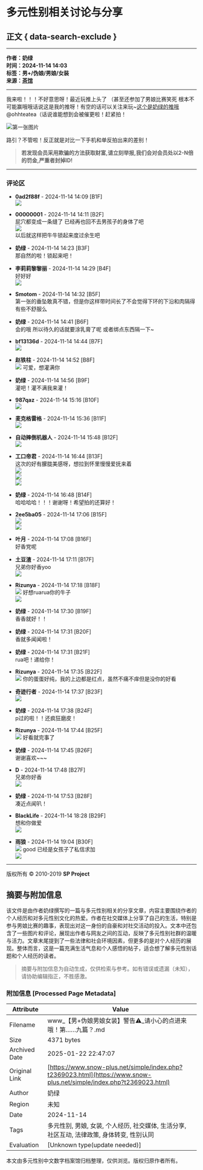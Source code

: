 # 多元性别相关讨论与分享

## 正文 { data-search-exclude }


---

**作者：奶绿**  
**时间：2024-11-14 14:03**  
**标签：男+/伪娘/男娘/女装**  
**来源：[茶馆](https://www.snow-plus.net/read.php?tid-2369023.html)**  

---

我来啦！！！不好意思呀！最近玩推上头了 （甚至还参加了男娘比赛笑死 根本不可能赢哦哦话说这是我的推呀！有空的话可以关注来玩~[这个是奶绿的推哦](https://x.com/ohhteatea)@ohhteatea（话说谁能想到会被催更啦！赶紧拍！

![第一张图片](images/post/smile/smallface/face101.jpg)

路引？不管啦！反正就是对比一下手机和单反拍出来的差别！

> **若发现会员采用欺骗的方法获取财富,请立刻举报,我们会对会员处以2-N倍的罚金,严重者封掉ID!**

---

### 评论区

- **0ad2f88f** - 2024-11-14 14:09 \[B1F\]  
  ![](images/post/smile/smallface/face017.jpg)
  
- **00000001** - 2024-11-14 14:11 \[B2F\]  
  屁穴都变成一条缝了 已经再也回不去男孩子的身体了吧  
  ![](images/post/smile/smallface/face026.jpg)  
  以后就这样把牛牛锁起来度过余生吧

- **奶绿** - 2024-11-14 14:23 \[B3F\]  
  那自然的啦！锁起来吧！

- **李莉莉黎黎丽** - 2024-11-14 14:29 \[B4F\]  
  好好好  
  ![](images/post/smile/smallface/face076.jpg)

- **Smotom** - 2024-11-14 14:32 \[B5F\]  
  第一张的垂坠敢真不错，但是你这样带时间长了不会觉得下环的下沿和肉隔得有些不舒服么

- **奶绿** - 2024-11-14 14:41 \[B6F\]  
  会的哦 所以待久的话就要涂乳膏了呢 或者绑点东西隔一下~

- **bf13136d** - 2024-11-14 14:44 \[B7F\]  
  ![](images/post/smile/smallface/face077.gif)

- **赵铁柱** - 2024-11-14 14:52 \[B8F\]  
  ![](images/post/smile/smallface/face077.gif) 可爱，想灌满你

- **奶绿** - 2024-11-14 14:56 \[B9F\]  
  灌吧！灌不满我来灌！

- **987qaz** - 2024-11-14 15:16 \[B10F\]  
  ![](images/post/smile/smallface/face059.jpg)

- **麦克格雷格** - 2024-11-14 15:36 \[B11F\]  
  ![](images/post/smile/smallface/face077.gif)

- **自动摔倒机器人** - 2024-11-14 15:48 \[B12F\]  
  ![](images/post/smile/smallface/face027.jpg)

- **工口帝君** - 2024-11-14 16:44 \[B13F\]  
  这次的好有朦胧美感呀，想拉到怀里慢慢爱抚来着  
  ![](images/post/smile/smallface/face017.jpg)  
  ![](images/post/smile/smallface/face017.jpg)  
  ![](images/post/smile/smallface/face017.jpg)

- **奶绿** - 2024-11-14 16:48 \[B14F\]  
  哈哈哈哈！！！谢谢呀！希望拍的还算好！

- **2ee5ba05** - 2024-11-14 17:06 \[B15F\]  
  ![](images/post/smile/smallface/face077.gif)  
  ![](images/post/smile/smallface/face077.gif)

- **叶月** - 2024-11-14 17:08 \[B16F\]  
  好香党呢

- **土豆渣** - 2024-11-14 17:11 \[B17F\]  
  兄弟你好香yoo  
  ![](images/post/smile/smallface/face009.jpg)

- **Rizunya** - 2024-11-14 17:18 \[B18F\]  
  ![](images/post/smile/smallface/face084.jpg) 好想ruarua你的牛子  
  ![](images/post/smile/smallface/face084.jpg)

- **奶绿** - 2024-11-14 17:30 \[B19F\]  
  香香就好！！

- **奶绿** - 2024-11-14 17:31 \[B20F\]  
  香就多闻闻啦！

- **奶绿** - 2024-11-14 17:31 \[B21F\]  
  rua吧！递给你！

- **Rizunya** - 2024-11-14 17:35 \[B22F\]  
  ![](images/post/smile/smallface/face084.jpg) 你的蛋蛋好纯，我的上边都是红点，虽然不痛不痒但是没你的好看

- **奇迹行者** - 2024-11-14 17:37 \[B23F\]  
  ![](images/post/smile/smallface/face077.gif)

- **奶绿** - 2024-11-14 17:38 \[B24F\]  
  p过的啦！！还疯狂磨皮！

- **Rizunya** - 2024-11-14 17:44 \[B25F\]  
  ![](images/post/smile/smallface/face111.jpg) 好看就完事了

- **奶绿** - 2024-11-14 17:45 \[B26F\]  
  谢谢喜欢~~~

- **D** - 2024-11-14 17:48 \[B27F\]  
  兄弟你好香  
  ![](images/post/smile/smallface/face111.jpg)

- **奶绿** - 2024-11-14 17:53 \[B28F\]  
  凑近点闻叭！

- **BlackLife** - 2024-11-14 18:28 \[B29F\]  
  想和你做爱  
  ![](images/post/smile/smallface/face111.jpg)

- **雨狼** - 2024-11-14 19:04 \[B30F\]  
  ![](images/post/smile/smallface/face113.jpg) good 已经是女孩子了私信求加  
  ![](images/post/smile/smallface/face111.jpg)

---

版权所有 © 2010-2019 **SP Project**
<!-- tcd_original_link https://www.snow-plus.net/simple/index.php?t2369023.html -->


## 摘要与附加信息

<!-- tcd_abstract -->
该文件是由作者奶绿撰写的一篇与多元性别相关的分享文章，内容主要围绕作者的个人经历和对多元性别文化的热爱。作者在社交媒体上分享了自己的生活，特别是参与男娘比赛的趣事，表现出对这一身份的自豪和对社交活动的投入。文本中还包含了一些图片和评论，展现出作者与网友之间的互动，反映了多元性别社群的温暖与活力。文章末尾提到了一些法律和社会环境因素，但更多的是对个人经历的展现。整体而言，这是一篇充满生活气息和个人感悟的帖子，适合想了解多元性别话题和个人经历的读者。
<!-- tcd_abstract_end -->

> 摘要与附加信息为自动生成，仅供检索与参考。如有错误或遗漏（未知），请协助编辑指正，不胜感激。

### 附加信息 [Processed Page Metadata]

| Attribute       | Value                                  |
|-----------------|----------------------------------------|
| Filename        | www_【男+伪娘男娘女装】警告⚠️_请小心的点进来哦！第……九篇？.md                             |
| Size            | 4371 bytes                           |
| Archived Date   | 2025-01-22 22:47:07                             |
| Original Link   | [https://www.snow-plus.net/simple/index.php?t2369023.html](https://www.snow-plus.net/simple/index.php?t2369023.html)                       |
| Author          | 奶绿                               |
| Region          | 未知                               |
| Date            | 2024-11-14                                 |
| Tags            | 多元性别, 男娘, 女装, 个人经历, 社交媒体, 生活分享, 社区互动, 法律政策, 身体转变, 性别认同                                 |
| Evaluation            | [Unknown type(update needed)]                                 |
<!-- tcd_table_end -->

本文由多元性别中文数字档案馆归档整理，仅供浏览。版权归原作者所有。
